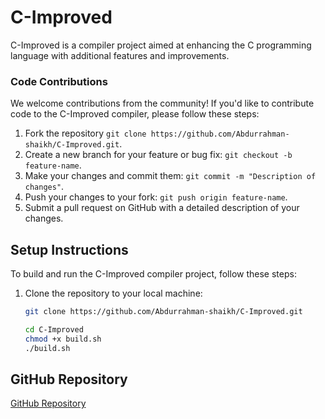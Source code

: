 # C-Improved

C-Improved is a compiler project aimed at enhancing the C programming language with additional features and improvements.

### Code Contributions

We welcome contributions from the community! If you'd like to contribute code to the C-Improved compiler, please follow these steps:

1. Fork the repository `git clone https://github.com/Abdurrahman-shaikh/C-Improved.git`.
2. Create a new branch for your feature or bug fix: `git checkout -b feature-name`.
3. Make your changes and commit them: `git commit -m "Description of changes"`.
4. Push your changes to your fork: `git push origin feature-name`.
5. Submit a pull request on GitHub with a detailed description of your changes.

## Setup Instructions

To build and run the C-Improved compiler project, follow these steps:

1. Clone the repository to your local machine:
   ```bash
   git clone https://github.com/Abdurrahman-shaikh/C-Improved.git

   cd C-Improved
   chmod +x build.sh
   ./build.sh


## GitHub Repository

[GitHub Repository](https://github.com/Abdurrahman-shaikh/C-Improved.git)

